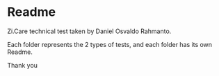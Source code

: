 # Readme

Zi.Care technical test taken by Daniel Osvaldo Rahmanto.

Each folder represents the 2 types of tests, and each folder has its own Readme.

Thank you